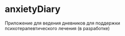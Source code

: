 # anxietyDiary

Приложение для ведения дневников для поддержки психотерапевтического лечения (в разработке)

